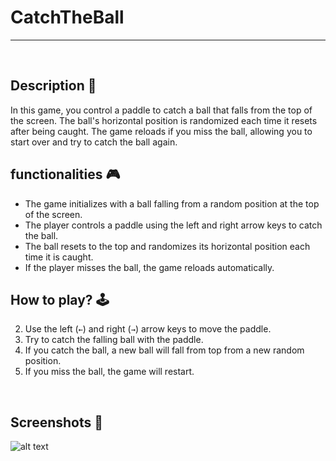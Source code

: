 # **CatchTheBall** 

---

<br>

## **Description 📃**
In this game, you control a paddle to catch a ball that falls from the top of the screen. The ball's horizontal position is randomized each time it resets after being caught. The game reloads if you miss the ball, allowing you to start over and try to catch the ball again.

## **functionalities 🎮**
- The game initializes with a ball falling from a random position at the top of the screen.
- The player controls a paddle using the left and right arrow keys to catch the ball.
- The ball resets to the top and randomizes its horizontal position each time it is caught.
- If the player misses the ball, the game reloads automatically.

## **How to play? 🕹️**
2. Use the left (`←`) and right (`→`) arrow keys to move the paddle.
3. Try to catch the falling ball with the paddle.
4. If you catch the ball, a new ball will fall from top from a new random position.
5. If you miss the ball, the game will restart.


<br>

## **Screenshots 📸**
![alt text](image-1.png)



<br>

<br>

